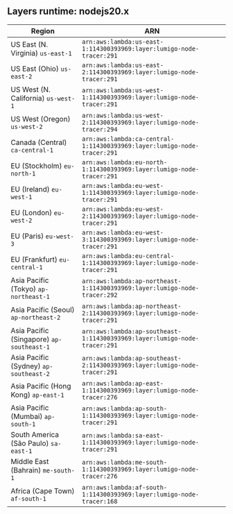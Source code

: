 Layers runtime: nodejs20.x
----
| Region | ARN |
| --- | --- |
|US East (N. Virginia)  `us-east-1`|`arn:aws:lambda:us-east-1:114300393969:layer:lumigo-node-tracer:291`|
|US East (Ohio)  `us-east-2`|`arn:aws:lambda:us-east-2:114300393969:layer:lumigo-node-tracer:291`|
|US West (N. California)  `us-west-1`|`arn:aws:lambda:us-west-1:114300393969:layer:lumigo-node-tracer:291`|
|US West (Oregon)  `us-west-2`|`arn:aws:lambda:us-west-2:114300393969:layer:lumigo-node-tracer:294`|
|Canada (Central)  `ca-central-1`|`arn:aws:lambda:ca-central-1:114300393969:layer:lumigo-node-tracer:291`|
|EU (Stockholm)  `eu-north-1`|`arn:aws:lambda:eu-north-1:114300393969:layer:lumigo-node-tracer:291`|
|EU (Ireland)  `eu-west-1`|`arn:aws:lambda:eu-west-1:114300393969:layer:lumigo-node-tracer:291`|
|EU (London)  `eu-west-2`|`arn:aws:lambda:eu-west-2:114300393969:layer:lumigo-node-tracer:291`|
|EU (Paris)  `eu-west-3`|`arn:aws:lambda:eu-west-3:114300393969:layer:lumigo-node-tracer:291`|
|EU (Frankfurt)  `eu-central-1`|`arn:aws:lambda:eu-central-1:114300393969:layer:lumigo-node-tracer:291`|
|Asia Pacific (Tokyo)  `ap-northeast-1`|`arn:aws:lambda:ap-northeast-1:114300393969:layer:lumigo-node-tracer:292`|
|Asia Pacific (Seoul)  `ap-northeast-2`|`arn:aws:lambda:ap-northeast-2:114300393969:layer:lumigo-node-tracer:291`|
|Asia Pacific (Singapore)  `ap-southeast-1`|`arn:aws:lambda:ap-southeast-1:114300393969:layer:lumigo-node-tracer:291`|
|Asia Pacific (Sydney)  `ap-southeast-2`|`arn:aws:lambda:ap-southeast-2:114300393969:layer:lumigo-node-tracer:291`|
|Asia Pacific (Hong Kong)  `ap-east-1`|`arn:aws:lambda:ap-east-1:114300393969:layer:lumigo-node-tracer:276`|
|Asia Pacific (Mumbai)  `ap-south-1`|`arn:aws:lambda:ap-south-1:114300393969:layer:lumigo-node-tracer:291`|
|South America (São Paulo)  `sa-east-1`|`arn:aws:lambda:sa-east-1:114300393969:layer:lumigo-node-tracer:291`|
|Middle East (Bahrain)  `me-south-1`|`arn:aws:lambda:me-south-1:114300393969:layer:lumigo-node-tracer:276`|
|Africa (Cape Town)  `af-south-1`|`arn:aws:lambda:af-south-1:114300393969:layer:lumigo-node-tracer:168`|
